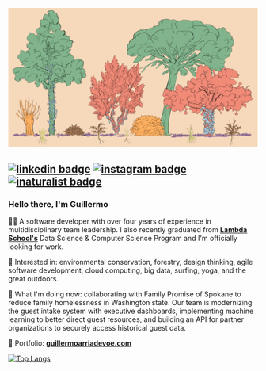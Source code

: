 <a href="https://www.youtube.com/watch?v=oZame1Brs9k" target="_blank"><img src="https://github.com/arriadevoe/arriadevoe/blob/master/forest-layers.png" alt="forest-layers"/></a>

[![linkedin badge](https://img.shields.io/badge/LinkedIn-2867b2?style=flat&logo=linkedin)](https://www.linkedin.com/in/guillermo-arria-devoe/) [![instagram badge](https://img.shields.io/badge/Instagram-555555?style=flat&logo=instagram)](https://www.instagram.com/arriadevoe/) [![inaturalist badge](https://img.shields.io/badge/iNaturalist-FAFAFA?style=flat&logo=snapcraft)](https://www.inaturalist.org/observations?place_id=any&subview=grid&user_id=guillermoarriadevoe) 
---

### Hello there, I'm Guillermo

🙇‍♂️ A software developer with over four years of experience in multidisciplinary team leadership. I also recently graduated from **[Lambda School's](https://lambdaschool.com/courses/data-science)** Data Science & Computer Science Program and I'm officially looking for work.

💙 Interested in: environmental conservation, forestry, design thinking, agile software development, cloud computing, big data, surfing, yoga, and the great outdoors.

🏡 What I'm doing now: collaborating with Family Promise of Spokane to reduce family homelessness in Washington state. Our team is modernizing the guest intake system with executive dashboards, implementing machine learning to better direct guest resources, and building an API for partner organizations to securely access historical guest data.

🌱 Portfolio: **[guillermoarriadevoe.com](https://guillermoarriadevoe.com/)**

[![Top Langs](https://github-readme-stats.vercel.app/api/top-langs/?username=arriadevoe&hide=jupyter+notebook&layout=compact)](https://www.youtube.com/watch?v=QMyvS6VDh0g&t=1117s)
